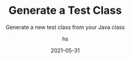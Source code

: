 ---
date: 2021-05-31
title: Generate a Test Class
technologies: [java]
topics: [testing]
author: hs
subtitle: Generate a new test class from your Java class
thumbnail: ./thumbnail.png
cardThumbnail: ./card.png
shortVideo:
  poster: ./tip.png
  url: https://youtu.be/e79F8mEXcTE
seealso:
  - title: IntelliJ IDEA Help - Generate code
    href: https://www.jetbrains.com/help/idea/generating-code.html
leadin: |
   Press **⇧⌘T** (macOS), or **Ctrl+Shift+T** (Windows/Linux), to create the new Test class (or navigate to an existing Test class).
  
---